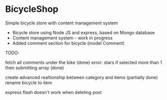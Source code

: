 # BicycleShop
Simple bicycle store with content management system

* Bicycle store using Node JS and express, based on Mongo database
* Content management system - work in progress
* Added comment section for bicycle (model Comment)


TODO:

fetch all comments under the bike (done)
error: stars if selected more than 1 then submitting array (done)

create advanced realtionship between category and items (partially done)
rename bicycle to item

express flash doesn't work when deleting post
